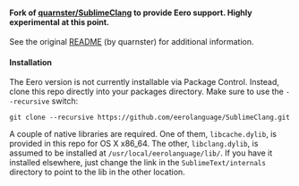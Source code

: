 #### Fork of [quarnster/SublimeClang](https://github.com/quarnster/SublimeClang) to provide Eero support. Highly experimental at this point.

See the original [README](https://github.com/eerolanguage/SublimeClang/blob/master/ORIGINAL_README.creole) (by quarnster) for additional information.

#### Installation

The Eero version is not currently installable via Package Control. Instead, clone this repo directly into your
packages directory. Make sure to use the `--recursive` switch:

    git clone --recursive https://github.com/eerolanguage/SublimeClang.git

A couple of native libraries are required. One of them, `libcache.dylib`, is provided in this repo for OS X x86_64.
The other, `libclang.dylib`, is assumed to be installed at `/usr/local/eerolanguage/lib/`. If you have it installed elsewhere,
just change the link in the `SublimeText/internals` directory to point to the lib in the other location.








